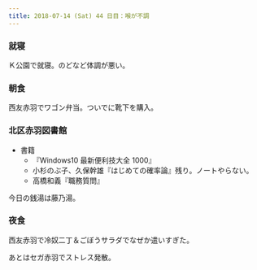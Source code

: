 ```yaml
---
title: 2018-07-14 (Sat) 44 日目：喉が不調
---
```


### 就寝

Ｋ公園で就寝。のどなど体調が悪い。

### 朝食

西友赤羽でワゴン弁当。ついでに靴下を購入。

### 北区赤羽図書館

* 書籍
  * 『Windows10 最新便利技大全 1000』
  * 小杉のぶ子、久保幹雄『はじめての確率論』残り。ノートやらない。
  * 高橋和義『職務質問』

今日の銭湯は藤乃湯。

### 夜食

西友赤羽で冷奴二丁＆ごぼうサラダでなぜか遣いすぎた。

あとはセガ赤羽でストレス発散。
